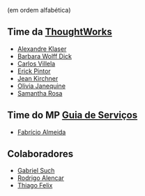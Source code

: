 (em ordem alfabética)

Time da [ThoughtWorks](http://thoughtworks.com)
----

* [Alexandre Klaser](mailto:aklaser@thoughtworks.com)
* [Barbara Wolff Dick](mailto:bdick@thoughtworks.com)
* [Carlos Villela](mailto:cvillela@thoughtworks.com)
* [Erick Pintor](mailto:epintor@thoughtworks.com)
* [Jean Kirchner](mailto:jkirchne@thoughtworks.com)
* [Olivia Janequine](mailto:oliviaj@thoughtworks.com)
* [Samantha Rosa](mailto:srosa@thoughtworks.com)

Time do MP [Guia de Serviços](http://www.servicos.gov.br)
----

* [Fabrício Almeida](mailto:fabricio.fontenele@planejamento.gov.br)


Colaboradores
----

* [Gabriel Such](mailto:gabrielsuch@gmail.com)
* [Rodrigo Alencar](mailto:ralencar@thoughtworks.com)
* [Thiago Felix](mailto:tfelix@thoughtworks.com)
